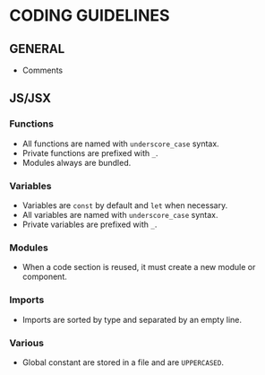  # CODING GUIDELINES

 ## GENERAL

 * Comments

 ## JS/JSX

 ### Functions

 * All functions are named with `underscore_case` syntax.
 * Private functions are prefixed with `_`.
 * Modules always are bundled.

 ### Variables

  * Variables are `const` by default and `let` when necessary.
  * All variables are named with `underscore_case` syntax.
  * Private variables are prefixed with `_`.

 ### Modules

  * When a code section is reused, it must create a new module or component.

 ### Imports

  * Imports are sorted by type and separated by an empty line.

 ### Various

  * Global constant are stored in a file and are `UPPERCASED`.
